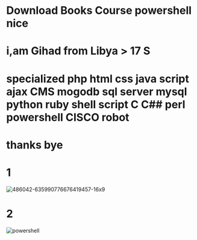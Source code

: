 # Download Books Course powershell nice 
# i,am Gihad from Libya > 17 S
# specialized php html css java script ajax CMS mogodb sql server mysql python ruby shell script C C## perl powershell CISCO robot
# thanks  bye

# 1
![486042-635990776676419457-16x9](https://cloud.githubusercontent.com/assets/25440152/26069693/1d12a098-39a2-11e7-9d42-3bf68fde2ce7.jpg)

# 2
![powershell](https://cloud.githubusercontent.com/assets/25440152/26069699/240a4c7a-39a2-11e7-87ea-a8ae42628e00.png)
